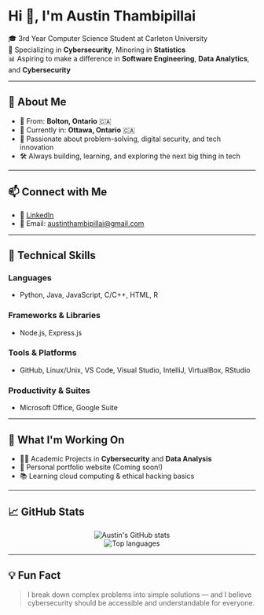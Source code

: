 # Hi 👋, I'm Austin Thambipillai

🎓 3rd Year Computer Science Student at Carleton University  
🔐 Specializing in **Cybersecurity**, Minoring in **Statistics**  
📊 Aspiring to make a difference in **Software Engineering**, **Data Analytics**, and **Cybersecurity**

---

## 📍 About Me

- 🏡 From: **Bolton, Ontario** 🇨🇦  
- 📍 Currently in: **Ottawa, Ontario** 🇨🇦  
- 🧠 Passionate about problem-solving, digital security, and tech innovation  
- 🛠 Always building, learning, and exploring the next big thing in tech

---

## 📫 Connect with Me

- 💼 [LinkedIn](https://www.linkedin.com/in/austin-thambipillai-751209265)
- 📧 Email: [austinthambipillai@gmail.com](mailto:austinthambipillai@gmail.com)

---

## 🧰 Technical Skills

### Languages
- Python, Java, JavaScript, C/C++, HTML, R

### Frameworks & Libraries
- Node.js, Express.js

### Tools & Platforms
- GitHub, Linux/Unix, VS Code, Visual Studio, IntelliJ, VirtualBox, RStudio

### Productivity & Suites
- Microsoft Office, Google Suite

---

## 🔭 What I'm Working On

- 👨‍💻 Academic Projects in **Cybersecurity** and **Data Analysis**
- 🚀 Personal portfolio website (Coming soon!)
- 📚 Learning cloud computing & ethical hacking basics

---

## 📈 GitHub Stats

<p align="center">
  <img src="https://github-readme-stats.vercel.app/api?username=AustittoBanditto&show_icons=true&theme=tokyonight" alt="Austin's GitHub stats" />
  <br/>
  <img src="https://github-readme-stats.vercel.app/api/top-langs/?username=AustittoBanditto&layout=compact&theme=tokyonight" alt="Top languages" />
</p>

---

## 💡 Fun Fact

> I break down complex problems into simple solutions — and I believe cybersecurity should be accessible and understandable for everyone.


